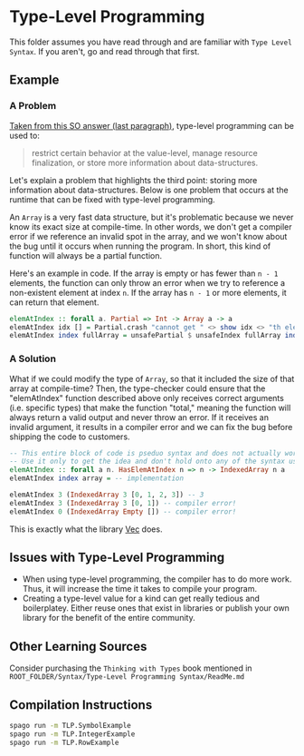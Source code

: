 # Type-Level Programming

This folder assumes you have read through and are familiar with `Type Level Syntax`. If you aren't, go and read through that first.

## Example

### A Problem

[Taken from this SO answer (last paragraph)](https://stackoverflow.com/a/24481747), type-level programming can be used to:
> restrict certain behavior at the value-level, manage resource finalization, or store more information about data-structures.

Let's explain a problem that highlights the third point: storing more information about data-structures. Below is one problem that occurs at the runtime that can be fixed with type-level programming.

An `Array` is a very fast data structure, but it's problematic because we never know its exact size at compile-time. In other words, we don't get a compiler error if we reference an invalid spot in the array, and we won't know about the bug until it occurs when running the program. In short, this kind of function will always be a partial function.

Here's an example in code. If the array is empty or has fewer than `n - 1` elements, the function can only throw an error when we try to reference a non-existent element at index `n`. If the array has `n - 1` or more elements, it can return that element.
```haskell
elemAtIndex :: forall a. Partial => Int -> Array a -> a
elemAtIndex idx [] = Partial.crash "cannot get " <> show idx <> "th element of an empty array"
elemAtIndex index fullArray = unsafePartial $ unsafeIndex fullArray index
```

### A Solution

What if we could modify the type of `Array`, so that it included the size of that array at compile-time? Then, the type-checker could ensure that the "elemAtIndex" function described above only receives correct arguments (i.e. specific types) that make the function "total," meaning the function will always return a valid output and never throw an error. If it receives an invalid argument, it results in a compiler error and we can fix the bug before shipping the code to customers.

```haskell
-- This entire block of code is pseduo syntax and does not actually work!
-- Use it only to get the idea and don't hold onto any of the syntax used here.
elemAtIndex :: forall a n. HasElemAtIndex n => n -> IndexedArray n a
elemAtIndex index array = -- implementation

elemAtIndex 3 (IndexedArray 3 [0, 1, 2, 3]) -- 3
elemAtIndex 3 (IndexedArray 3 [0, 1]) -- compiler error!
elemAtIndex 0 (IndexedArray Empty []) -- compiler error!
```

This is exactly what the library [Vec](https://pursuit.purescript.org/packages/purescript-sized-vectors/3.1.0/docs/Data.Vec#t:Vec) does.

## Issues with Type-Level Programming

- When using type-level programming, the compiler has to do more work. Thus, it will increase the time it takes to compile your program.
- Creating a type-level value for a kind can get really tedious and boilerplatey. Either reuse ones that exist in libraries or publish your own library for the benefit of the entire community.

## Other Learning Sources

Consider purchasing the `Thinking with Types` book mentioned in `ROOT_FOLDER/Syntax/Type-Level Programming Syntax/ReadMe.md`

## Compilation Instructions

```bash
spago run -m TLP.SymbolExample
spago run -m TLP.IntegerExample
spago run -m TLP.RowExample
```
